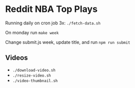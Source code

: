 # Reddit NBA Top Plays
Running daily on cron job 3x: `./fetch-data.sh`

On monday run `make week` 

Change submit.js week, update title, and run `npm run submit`

## Videos
* `./download-video.sh`
* `./resize-video.sh`
* `./video-thumbnail.sh`
